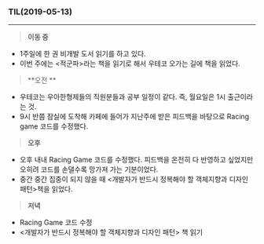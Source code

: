 ### TIL(2019-05-13)

---

> **이동 중**

- 1주일에 한 권 비개발 도서 읽기를 하고 있다.
- 이번 주에는 <적군파>라는 책을 읽기로 해서 우테코 오가는 길에 책을 읽었다.



> **오전 **

- 우테코는 우아한형제들의 직원분들과 공부 일정이 같다. 즉, 월요일은 1시 출근이라는 것.
- 9시 반쯤 잠실에 도착해 카페에 들어가 지난주에 받은 피드백을 바탕으로 Racing game 코드를 수정했다.



> **오후**

- 오후 내내 Racing Game 코드를 수정했다. 피드백을 온전히 다 반영하고 싶었지만 오히려 코드를 손댈수록 망가져 가는 기분이었다. 
- 중간 중간 집중이 되지 않을 때 <개발자가 반드시 정복해야 할 객체지향과 디자인 패턴>책을 읽었다.



> **저녁**

- Racing Game 코드 수정
- <개발자가 반드시 정복해야 할 객체지향과 디자인 패턴> 책 읽기

